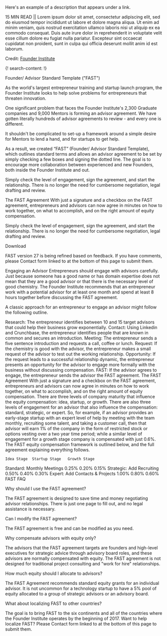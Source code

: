 Here's an example of a description that appears under a link.

15 MIN READ || Lorem ipsum dolor sit amet, consectetur adipiscing elit, sed do eiusmod tempor incididunt ut labore et dolore magna aliqua. Ut enim ad minim veniam, quis nostrud exercitation ullamco laboris nisi ut aliquip ex ea commodo consequat. Duis aute irure dolor in reprehenderit in voluptate velit esse cillum dolore eu fugiat nulla pariatur. Excepteur sint occaecat cupidatat non proident, sunt in culpa qui officia deserunt mollit anim id est laborum.

Credit: [Founder Institute](http://fi.co/)

{! search-content: !}

Founder/ Advisor Standard Template ("FAST")

As the world's largest entrepreneur training and startup launch program, the Founder Institute looks to help solve problems for entrepreneurs that threaten innovation.

One significant problem that faces the Founder Institute's 2,300 Graduate companies and 9,000 Mentors is forming an advisor agreement. We have gotten literally hundreds of advisor agreements to review - and every one is different.

It shouldn't be complicated to set-up a framework around a simple desire for Mentors to lend a hand, and for startups to get help. 

As a result, we created “FAST” (Founder/ Advisor Standard Template), which outlines standard terms and allows an advisor agreement to be set by simply checking a few boxes and signing the dotted line. The goal is to encourage more collaboration between experienced and new Founders, both inside the Founder Institute and out.

Simply check the level of engagement, sign the agreement, and start the relationship. There is no longer the need for cumbersome negotiation, legal drafting and review.

The FAST Agreement
With just a signature and a checkbox on the FAST agreement, entrepreneurs and advisors can now agree in minutes on how to work together, on what to accomplish, and on the right amount of equity compensation. 

Simply check the level of engagement, sign the agreement, and start the relationship. There is no longer the need for cumbersome negotiation, legal drafting and review.

Download


FAST version 27 is being refined based on feedback. If you have comments, please Contact form linked to at the bottom of this page to submit them.

Engaging an Advisor
Entrepreneurs should engage with advisors carefully. Just because someone has a good name or has domain expertise does not mean that they are a good advisor or that there is the necessary level of good chemistry. The Founder Institute recommends that an entrepreneur work with a potential advisor for at least one month and spend at least 8 hours together before discussing the FAST agreement.

A classic approach for an entrepreneur to engage an advisor might follow the following outline.

Research: The entrepreneur identifies between 10 and 15 target advisors that could help their business grow exponentially.
Contact: Using Linkedin and Crunchbase, the entrepreneur identifies people that are known in common and secures an introduction.
Meeting: The entrepreneur sends a five sentence introduction and requests a call, coffee or lunch.
Request: If the chemistry is good with the advisor, the entrepreneur makes a small request of the advisor to test out the working relationship.
Opportunity: If the request leads to a successful relationship dynamic, the entrepreneur presents an opportunity for the advisor to engage more formally with the business without discussing compensation.
FAST: If the advisor agrees to engage, the entrepreneur sends the advisor the FAST agreement.
The FAST Agreement
With just a signature and a checkbox on the FAST agreement, entrepreneurs and advisors can now agree in minutes on how to work together, on what to accomplish, and on the right amount of equity compensation. There are three levels of company maturity that influence the equity compensation: idea, startup, or growth. There are also three levels of engagement for an advisor that also influence the compensation: standard, strategic, or expert. So, for example, if an advisor provides an early-stage startup with an expert level of help by meeting with the team monthly, recruiting some talent, and taking a customer call, then that advisor will earn 1% of the company in the form of restricted stock or options vesting over a two year time period; while a similar level of engagement for a growth stage company is compensated with just 0.6%. The FAST equity compensation framework is outlined below, and the full agreement explaining everything follows.

 	Idea Stage	Startup Stage	Growth Stage
Standard: Monthly Meetings	0.25%	0.20%	0.15%
Strategic: Add Recruiting	0.50%	0.40%	0.30%
Expert: Add Contacts & Projects	1.00%	0.80%	0.60%
FAST FAQ

Why should I use the FAST agreement?

The FAST agreement is designed to save time and money negotiating advisor relationships. There is just one page to fill out, and no legal assistance is necessary.

Can I modify the FAST agreement?

The FAST agreement is free and can be modified as you need.

Why compensate advisors with equity only?

The advisors that the FAST agreement targets are founders and high-level executives for strategic advice through advisory board roles, and these advisors are normally compensated with equity. The FAST agreement is not designed for traditional project consulting and "work for hire" relationships.

How much equity should I allocate to advisors? 

The FAST Agreement recommends standard equity grants for an individual advisor. It is not uncommon for a technology startup to have a 5% pool of equity allocated to a group of strategic advisors or an advisory board. 

What about localizing FAST to other countries?

The goal is to bring FAST to the six continents and all of the countries where the Founder Institute operates by the beginning of 2017. Want to help localize FAST? Please Contact form linked to at the bottom of this page to submit them.
